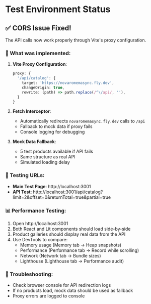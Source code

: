 # Test Environment Status

## ✅ CORS Issue Fixed!

The API calls now work properly through Vite's proxy configuration.

### 🔧 What was implemented:

1. **Vite Proxy Configuration**:
   ```typescript
   proxy: {
     '/api/catalog': {
       target: 'https://novaromemasync.fly.dev',
       changeOrigin: true,
       rewrite: (path) => path.replace(/^\/api/, ''),
     }
   }
   ```

2. **Fetch Interceptor**:
   - Automatically redirects `novaromemasync.fly.dev` calls to `/api`
   - Fallback to mock data if proxy fails
   - Console logging for debugging

3. **Mock Data Fallback**:
   - 5 test products available if API fails
   - Same structure as real API
   - Simulated loading delay

### 🚀 Testing URLs:

- **Main Test Page**: http://localhost:3001
- **API Test**: http://localhost:3001/api/catalog?limit=2&offset=0&returnTotal=true&partial=true

### 📊 Performance Testing:

1. Open http://localhost:3001
2. Both React and Lit components should load side-by-side
3. Product galleries should display real data from the API
4. Use DevTools to compare:
   - Memory usage (Memory tab → Heap snapshots)
   - Performance (Performance tab → Record while scrolling)
   - Network (Network tab → Bundle sizes)
   - Lighthouse (Lighthouse tab → Performance audit)

### 🐛 Troubleshooting:

- Check browser console for API redirection logs
- If no products load, mock data should be used as fallback
- Proxy errors are logged to console